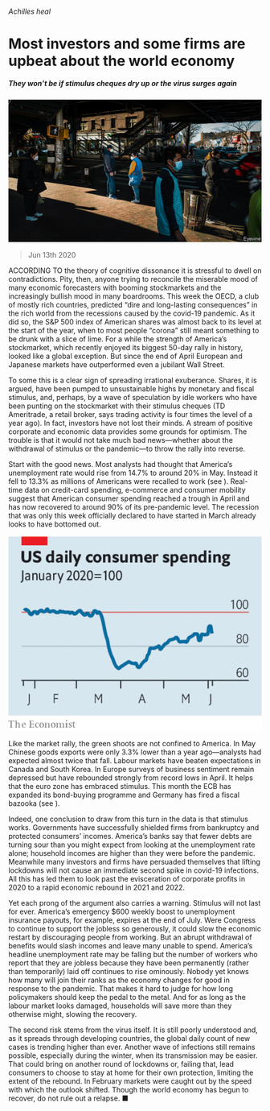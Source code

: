 ###### Achilles heal

# Most investors and some firms are upbeat about the world economy 

##### They won’t be if stimulus cheques dry up or the virus surges again 

![image](images/20200613_LDP501.jpg) 

> Jun 13th 2020 

ACCORDING TO the theory of cognitive dissonance it is stressful to dwell on contradictions. Pity, then, anyone trying to reconcile the miserable mood of many economic forecasters with booming stockmarkets and the increasingly bullish mood in many boardrooms. This week the OECD, a club of mostly rich countries, predicted “dire and long-lasting consequences” in the rich world from the recessions caused by the covid-19 pandemic. As it did so, the S&amp;P 500 index of American shares was almost back to its level at the start of the year, when to most people “corona” still meant something to be drunk with a slice of lime. For a while the strength of America’s stockmarket, which recently enjoyed its biggest 50-day rally in history, looked like a global exception. But since the end of April European and Japanese markets have outperformed even a jubilant Wall Street.

To some this is a clear sign of spreading irrational exuberance. Shares, it is argued, have been pumped to unsustainable highs by monetary and fiscal stimulus, and, perhaps, by a wave of speculation by idle workers who have been punting on the stockmarket with their stimulus cheques (TD Ameritrade, a retail broker, says trading activity is four times the level of a year ago). In fact, investors have not lost their minds. A stream of positive corporate and economic data provides some grounds for optimism. The trouble is that it would not take much bad news—whether about the withdrawal of stimulus or the pandemic—to throw the rally into reverse.


Start with the good news. Most analysts had thought that America’s unemployment rate would rise from 14.7% to around 20% in May. Instead it fell to 13.3% as millions of Americans were recalled to work (see ). Real-time data on credit-card spending, e-commerce and consumer mobility suggest that American consumer spending reached a trough in April and has now recovered to around 90% of its pre-pandemic level. The recession that was only this week officially declared to have started in March already looks to have bottomed out.

![image](images/20200613_LDC044.png) 


Like the market rally, the green shoots are not confined to America. In May Chinese goods exports were only 3.3% lower than a year ago—analysts had expected almost twice that fall. Labour markets have beaten expectations in Canada and South Korea. In Europe surveys of business sentiment remain depressed but have rebounded strongly from record lows in April. It helps that the euro zone has embraced stimulus. This month the ECB has expanded its bond-buying programme and Germany has fired a fiscal bazooka (see ).

Indeed, one conclusion to draw from this turn in the data is that stimulus works. Governments have successfully shielded firms from bankruptcy and protected consumers’ incomes. America’s banks say that fewer debts are turning sour than you might expect from looking at the unemployment rate alone; household incomes are higher than they were before the pandemic. Meanwhile many investors and firms have persuaded themselves that lifting lockdowns will not cause an immediate second spike in covid-19 infections. All this has led them to look past the evisceration of corporate profits in 2020 to a rapid economic rebound in 2021 and 2022.

Yet each prong of the argument also carries a warning. Stimulus will not last for ever. America’s emergency $600 weekly boost to unemployment insurance payouts, for example, expires at the end of July. Were Congress to continue to support the jobless so generously, it could slow the economic restart by discouraging people from working. But an abrupt withdrawal of benefits would slash incomes and leave many unable to spend. America’s headline unemployment rate may be falling but the number of workers who report that they are jobless because they have been permanently (rather than temporarily) laid off continues to rise ominously. Nobody yet knows how many will join their ranks as the economy changes for good in response to the pandemic. That makes it hard to judge for how long policymakers should keep the pedal to the metal. And for as long as the labour market looks damaged, households will save more than they otherwise might, slowing the recovery.

The second risk stems from the virus itself. It is still poorly understood and, as it spreads through developing countries, the global daily count of new cases is trending higher than ever. Another wave of infections still remains possible, especially during the winter, when its transmission may be easier. That could bring on another round of lockdowns or, failing that, lead consumers to choose to stay at home for their own protection, limiting the extent of the rebound. In February markets were caught out by the speed with which the outlook shifted. Though the world economy has begun to recover, do not rule out a relapse. ■

